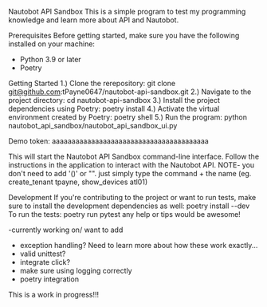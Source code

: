 Nautobot API Sandbox
This is a simple program to test my programming knowledge and learn more about API and Nautobot.

Prerequisites
Before getting started, make sure you have the following installed on your machine:

* Python 3.9 or later
* Poetry

Getting Started
1.) Clone the rerepository: git clone git@github.com:tPayne0647/nautobot-api-sandbox.git
2.) Navigate to the project directory: cd nautobot-api-sandbox
3.) Install the project dependencies using Poetry: poetry install
4.) Activate the virtual environment created by Poetry: poetry shell
5.) Run the program: python nautobot_api_sandbox/nautobot_api_sandbox_ui.py

Demo token: aaaaaaaaaaaaaaaaaaaaaaaaaaaaaaaaaaaaaaaa

This will start the Nautobot API Sandbox command-line interface.
Follow the instructions in the application to interact with the Nautobot API.
NOTE- you don't need to add '()' or "". just simply type the command + the name (eg. create_tenant tpayne, show_devices atl01)


Development
If you're contributing to the project or want to run tests, make sure to install the development dependencies as well: poetry install --dev
To run the tests: poetry run pytest
any help or tips would be awesome!




-currently working on/ want to add
* exception handling? Need to learn more about how these work exactly... 
* valid unittest?
* integrate click?
* make sure using logging correctly
* poetry integration

This is a work in progress!!!
